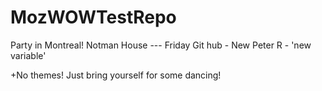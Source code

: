 # MozWOWTestRepo
Party in Montreal!
Notman House --- Friday 
Git hub - New Peter
R - 'new variable'

+No themes!  Just bring yourself for some dancing!


